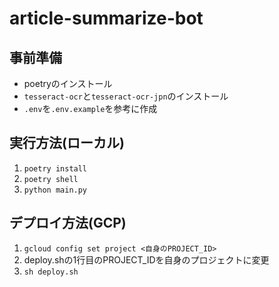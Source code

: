 # article-summarize-bot

## 事前準備

- poetryのインストール
- `tesseract-ocr`と`tesseract-ocr-jpn`のインストール
- `.env`を`.env.example`を参考に作成

## 実行方法(ローカル)

1. `poetry install`
2. `poetry shell`
3. `python main.py`

## デプロイ方法(GCP)

1. `gcloud config set project <自身のPROJECT_ID>`
2. deploy.shの1行目のPROJECT_IDを自身のプロジェクトに変更
3. `sh deploy.sh`
